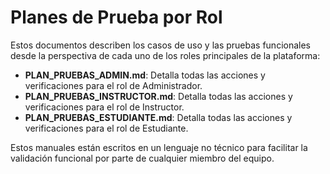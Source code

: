 
# Planes de Prueba por Rol

Estos documentos describen los casos de uso y las pruebas funcionales desde la perspectiva de cada uno de los roles principales de la plataforma:

- **PLAN_PRUEBAS_ADMIN.md**: Detalla todas las acciones y verificaciones para el rol de Administrador.
- **PLAN_PRUEBAS_INSTRUCTOR.md**: Detalla todas las acciones y verificaciones para el rol de Instructor.
- **PLAN_PRUEBAS_ESTUDIANTE.md**: Detalla todas las acciones y verificaciones para el rol de Estudiante.

Estos manuales están escritos en un lenguaje no técnico para facilitar la validación funcional por parte de cualquier miembro del equipo.
